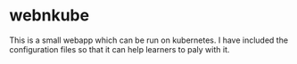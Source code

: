 # webnkube
This is a small webapp which can be run on kubernetes.
I have included the configuration files so that it can help learners to paly with it.

